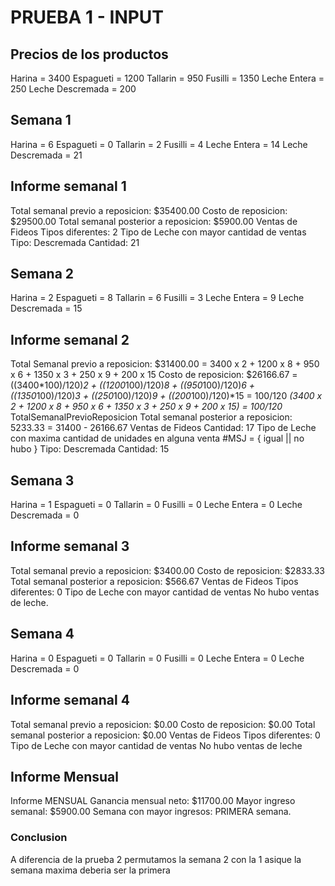 # PRUEBA 1 - INPUT

## Precios de los productos

Harina = 3400
Espagueti = 1200
Tallarin = 950
Fusilli = 1350
Leche Entera = 250
Leche Descremada = 200

## Semana 1

Harina = 6
Espagueti = 0
Tallarin = 2
Fusilli = 4
Leche Entera = 14
Leche Descremada = 21

## Informe semanal 1

Total semanal previo a reposicion: $35400.00
Costo de reposicion: $29500.00
Total semanal posterior a reposicion: $5900.00
Ventas de Fideos
    Tipos diferentes: 2
Tipo de Leche con mayor cantidad de ventas
    Tipo: Descremada
    Cantidad:  21

## Semana 2

Harina = 2
Espagueti = 8
Tallarin = 6
Fusilli = 3
Leche Entera = 9
Leche Descremada = 15

## Informe semanal 2

Total Semanal previo a reposicion: $31400.00 = 3400 x 2 + 1200 x 8 + 950 x 6 + 1350 x 3 + 250 x 9 + 200 x 15
Costo de reposicion: $26166.67 = ((3400*100)/120)*2 + ((1200*100)/120)*8 + ((950*100)/120)*6 + ((1350*100)/120)*3 + ((250*100)/120)*9 + ((200*100)/120)*15 = 100/120 *(3400 x 2 + 1200 x 8 + 950 x 6 + 1350 x 3 + 250 x 9 + 200 x 15) = 100/120* TotalSemanalPrevioReposicion
Total semanal posterior a reposicion: 5233.33 = 31400 - 26166.67
Ventas de Fideos
    Cantidad: 17
Tipo de Leche con maxima cantidad de unidades en alguna venta
    #MSJ = { igual || no hubo }
    Tipo: Descremada
    Cantidad: 15

## Semana 3

Harina = 1
Espagueti = 0
Tallarin = 0
Fusilli = 0
Leche Entera = 0
Leche Descremada = 0

## Informe semanal 3

Total semanal previo a reposicion: $3400.00
Costo de reposicion: $2833.33
Total semanal posterior a reposicion: $566.67
Ventas de Fideos
    Tipos diferentes: 0
Tipo de Leche con mayor cantidad de ventas
    No hubo ventas de leche.

## Semana 4

Harina = 0
Espagueti = 0
Tallarin = 0
Fusilli = 0
Leche Entera = 0
Leche Descremada = 0

## Informe semanal 4

Total semanal previo a reposicion:  $0.00
Costo de reposicion: $0.00
Total semanal posterior a reposicion: $0.00
Ventas de Fideos
    Tipos diferentes: 0
Tipo de Leche con mayor cantidad de ventas
    No hubo ventas de leche

## Informe Mensual

Informe MENSUAL
Ganancia mensual neto: $11700.00
Mayor ingreso semanal: $5900.00
Semana con mayor ingresos: PRIMERA semana.

### Conclusion

A diferencia de la prueba 2 permutamos la semana 2 con la 1 asique la semana maxima deberia ser la primera
